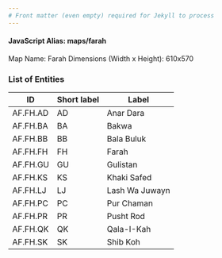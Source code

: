 ```yaml
---
# Front matter (even empty) required for Jekyll to process
---
```


#### JavaScript Alias: maps/farah

Map Name: Farah
Dimensions (Width x Height): 610x570





### List of Entities

ID | Short label | Label
---|---|---|
AF.FH.AD|AD|Anar Dara
AF.FH.BA|BA|Bakwa
AF.FH.BB|BB|Bala Buluk
AF.FH.FH|FH|Farah
AF.FH.GU|GU|Gulistan
AF.FH.KS|KS|Khaki Safed
AF.FH.LJ|LJ|Lash Wa Juwayn
AF.FH.PC|PC|Pur Chaman
AF.FH.PR|PR|Pusht Rod
AF.FH.QK|QK|Qala-I-Kah
AF.FH.SK|SK|Shib Koh